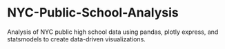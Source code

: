 # NYC-Public-School-Analysis
Analysis of NYC public high school data using pandas, plotly express, and statsmodels to create data-driven visualizations.
